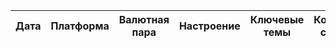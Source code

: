 | Дата | Платформа | Валютная пара | Настроение | Ключевые темы | Корреляция с рынком | Комментарий |
|------|-----------|--------------|-------------|-------------|------------------|-------------|
